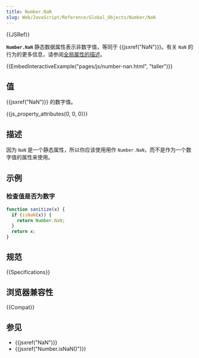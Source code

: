 ```yaml
---
title: Number.NaN
slug: Web/JavaScript/Reference/Global_Objects/Number/NaN
---
```


{{JSRef}}

**`Number.NaN`** 静态数据属性表示非数字值，等同于 {{jsxref("NaN")}}。有关 `NaN` 的行为的更多信息，请参阅[全局属性的描述](/zh-CN/docs/Web/JavaScript/Reference/Global_Objects/NaN)。

{{EmbedInteractiveExample("pages/js/number-nan.html", "taller")}}

## 值

{{jsxref("NaN")}} 的数字值。

{{js_property_attributes(0, 0, 0)}}

## 描述

因为 `NaN` 是一个静态属性，所以你应该使用用作 `Number.NaN`，而不是作为一个数字值的属性来使用。

## 示例

### 检查值是否为数字

```js
function sanitize(x) {
  if (isNaN(x)) {
    return Number.NaN;
  }
  return x;
}
```

## 规范

{{Specifications}}

## 浏览器兼容性

{{Compat}}

## 参见

- {{jsxref("NaN")}}
- {{jsxref("Number.isNaN()")}}
